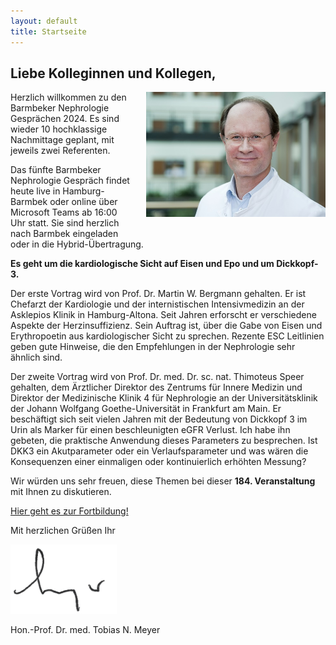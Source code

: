 ```yaml
---
layout: default
title: Startseite
---
```

## Liebe Kolleginnen und Kollegen,   

<img src="/assets/images/CA_Meyer.jpg" height="200rem" alt="Portraitfoto Hon. Prof. Dr. Tobias N. Meyer" style="float:right; margin-left:20px; margin-bottom:20px;">
Herzlich willkommen zu den Barmbeker Nephrologie Gesprächen 2024. Es sind wieder 10 hochklassige Nachmittage geplant, mit jeweils zwei Referenten.   

Das fünfte Barmbeker Nephrologie Gespräch findet heute live in Hamburg-Barmbek oder online über Microsoft Teams ab 16:00 Uhr statt. Sie sind herzlich nach Barmbek eingeladen oder in die Hybrid-Übertragung.      

**Es geht um die kardiologische Sicht auf Eisen und Epo und um Dickkopf-3.**   
   
Der erste Vortrag wird von Prof. Dr. Martin W. Bergmann gehalten. Er ist Chefarzt der Kardiologie und der internistischen Intensivmedizin an der Asklepios Klinik in Hamburg-Altona. Seit Jahren erforscht er verschiedene Aspekte der Herzinsuffizienz. Sein Auftrag ist, über die Gabe von Eisen und Erythropoetin aus kardiologischer Sicht zu sprechen. Rezente ESC Leitlinien geben gute Hinweise, die den Empfehlungen in der Nephrologie sehr ähnlich sind.         
   
Der zweite Vortrag wird von Prof. Dr. med. Dr. sc. nat. Thimoteus Speer gehalten, dem Ärztlicher Direktor des Zentrums für Innere Medizin und Direktor der Medizinische Klinik 4 für Nephrologie an der Universitätsklinik der Johann Wolfgang Goethe-Universität in Frankfurt am Main. Er beschäftigt sich seit vielen Jahren mit der Bedeutung von Dickkopf 3 im Urin als Marker für einen beschleunigten eGFR Verlust. Ich habe ihn gebeten, die praktische Anwendung dieses Parameters zu besprechen. Ist DKK3 ein Akutparameter oder ein Verlaufsparameter und was wären die Konsequenzen einer einmaligen oder kontinuierlich erhöhten Messung?         
   
Wir würden uns sehr freuen, diese Themen bei dieser **184. Veranstaltung** mit Ihnen zu diskutieren.         

<a class="button" href="https://urldefense.com/v3/__https:/teams.microsoft.com/l/meetup-join/19*3ameeting_YmUxOTUxMDQtOWQ3MC00MWNkLWJhZmQtODZkMGRiMmM0OGE3*40thread.v2/0?context=*7b*22Tid*22*3a*22e6160a47-a12e-4ab1-be56-bddd09456693*22*2c*22Oid*22*3a*2254de3200-43af-4cbb-8fde-9d0457be7bcb*22*7d__;JSUlJSUlJSUlJSUlJSUl!!On_szuMZSg!P8KCBVeQsPDEIxj4qwiFDVMO5JeH1etvPsBx6GpLpi5veQZ0VTaIMGUiJ7xRwgLwe7KPxeebrT0HLDLQDSS2$" target="_blank">Hier geht es zur Fortbildung!</a>  

Mit herzlichen Grüßen Ihr  

![Unterschrift Prof. Meyer](/assets/images/unterschrift-meyer.png)  

Hon.-Prof. Dr. med. Tobias N. Meyer  
